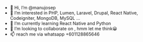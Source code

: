 - 👋 Hi, I’m @manujosep
- 👀 I’m interested in PHP, Lumen, Laravel, Drupal, React Native, Codeigniter, MongoDB, MySQL ...
- 🌱 I’m currently learning React Native and Python
- 💞️ I’m looking to collaborate on , hmm let me think😀
- 📫 reach me via whatsapp +601128865646

<!---
manujosep/manujosep is a ✨ special ✨ repository because its `README.md` (this file) appears on your GitHub profile.
You can click the Preview link to take a look at your changes.
--->
